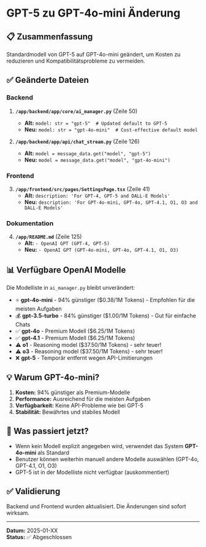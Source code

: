 # GPT-5 zu GPT-4o-mini Änderung

## 📋 Zusammenfassung

Standardmodell von GPT-5 auf GPT-4o-mini geändert, um Kosten zu reduzieren und Kompatibilitätsprobleme zu vermeiden.

## ✅ Geänderte Dateien

### Backend

1. **`/app/backend/app/core/ai_manager.py`** (Zeile 50)
   - **Alt:** `model: str = "gpt-5"  # Updated default to GPT-5`
   - **Neu:** `model: str = "gpt-4o-mini"  # Cost-effective default model`
   
2. **`/app/backend/app/api/chat_stream.py`** (Zeile 126)
   - **Alt:** `model = message_data.get("model", "gpt-5")`
   - **Neu:** `model = message_data.get("model", "gpt-4o-mini")`

### Frontend

3. **`/app/frontend/src/pages/SettingsPage.tsx`** (Zeile 41)
   - **Alt:** `description: 'For GPT-4, GPT-5 and DALL-E Models'`
   - **Neu:** `description: 'For GPT-4o-mini, GPT-4o, GPT-4.1, O1, O3 and DALL-E Models'`

### Dokumentation

4. **`/app/README.md`** (Zeile 125)
   - **Alt:** `- OpenAI GPT (GPT-4, GPT-5)`
   - **Neu:** `- OpenAI GPT (GPT-4o-mini, GPT-4o, GPT-4.1, O1, O3)`

## 📊 Verfügbare OpenAI Modelle

Die Modelliste in `ai_manager.py` bleibt unverändert:
- ⭐ **gpt-4o-mini** - 94% günstiger ($0.38/1M Tokens) - Empfohlen für die meisten Aufgaben
- 💰 **gpt-3.5-turbo** - 84% günstiger ($1.00/1M Tokens) - Gut für einfache Chats
- ✅ **gpt-4o** - Premium Modell ($6.25/1M Tokens)
- ✅ **gpt-4.1** - Premium Modell ($6.25/1M Tokens)
- ⚠️ **o1** - Reasoning model ($37.50/1M Tokens) - sehr teuer!
- ⚠️ **o3** - Reasoning model ($37.50/1M Tokens) - sehr teuer!
- ❌ **gpt-5** - Temporär entfernt wegen API-Limitierungen

## 💡 Warum GPT-4o-mini?

1. **Kosten:** 94% günstiger als Premium-Modelle
2. **Performance:** Ausreichend für die meisten Aufgaben
3. **Verfügbarkeit:** Keine API-Probleme wie bei GPT-5
4. **Stabilität:** Bewährtes und stabiles Modell

## 🔧 Was passiert jetzt?

- Wenn kein Modell explizit angegeben wird, verwendet das System **GPT-4o-mini** als Standard
- Benutzer können weiterhin manuell andere Modelle auswählen (GPT-4o, GPT-4.1, O1, O3)
- GPT-5 ist in der Modelliste nicht verfügbar (auskommentiert)

## ✅ Validierung

Backend und Frontend wurden aktualisiert. Die Änderungen sind sofort wirksam.

---

**Datum:** 2025-01-XX  
**Status:** ✅ Abgeschlossen
